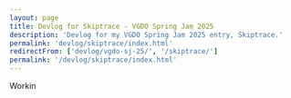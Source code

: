 ```yaml
---
layout: page
title: Devlog for Skiptrace - VGDO Spring Jam 2025
description: 'Devlog for my VGDO Spring Jam 2025 entry, Skiptrace.'
permalink: 'devlog/skiptrace/index.html'
redirectFrom: ['devlog/vgdo-sj-25/', '/skiptrace/']
permalink: '/devlog/skiptrace/index.html'
---
```


Workin